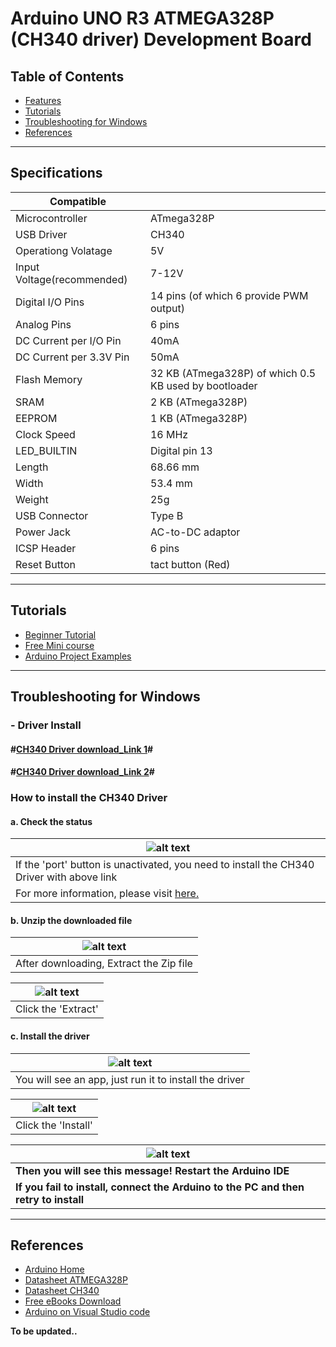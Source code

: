 # Arduino UNO R3 ATMEGA328P (CH340 driver) Development Board

## Table of Contents

- [Features](#features)
- [Tutorials](#tutorials)
- [Troubleshooting for Windows](#troubleshooting-for-windows)
- [References](#references)

---

## Specifications

| Compatible                 |                                                       |
| -------------------------- | ----------------------------------------------------- |
| Microcontroller            | ATmega328P                                            |
| USB Driver                 | CH340                                                 |
| Operationg Volatage        | 5V                                                    |
| Input Voltage(recommended) | 7-12V                                                 |
| Digital I/O Pins           | 14 pins (of which 6 provide PWM output)               |
| Analog Pins                | 6 pins                                                |
| DC Current per I/O Pin     | 40mA                                                  |
| DC Current per 3.3V Pin    | 50mA                                                  |
| Flash Memory               | 32 KB (ATmega328P) of which 0.5 KB used by bootloader |
| SRAM                       | 2 KB (ATmega328P)                                     |
| EEPROM                     | 1 KB (ATmega328P)                                     |
| Clock Speed                | 16 MHz                                                |
| LED_BUILTIN                | Digital pin 13                                        |
| Length                     | 68.66 mm                                              |
| Width                      | 53.4 mm                                               |
| Weight                     | 25g                                                   |
| USB Connector              | Type B                                                |
| Power Jack                 | AC-to-DC adaptor                                      |
| ICSP Header                | 6 pins                                                |
| Reset Button               | tact button (Red)                                     |

---

## Tutorials

- [Beginner Tutorial](https://www.arduino.cc/en/Guide/ArduinoUno)
- [Free Mini course](https://randomnerdtutorials.com/arduino-mini-course-access/)
- [Arduino Project Examples](https://randomnerdtutorials.com/projects-arduino/)

---

## Troubleshooting for Windows

### - Driver Install

#### **#[CH340 Driver download_Link 1](https://sparks.gogo.co.nz/ch340.html)#**

#### **#[CH340 Driver download_Link 2](https://github.com/Maker-World/ePartners/tree/main/AA1001/drivers_)#**

### How to install the CH340 Driver

#### a. Check the status

| ![alt text](http://bit.ly/trouble-1 "Port blocked")                                       |
| ----------------------------------------------------------------------------------------- |
| If the 'port' button is unactivated, you need to install the CH340 Driver with above link |
| For more information, please visit [here.](https://sparks.gogo.co.nz/ch340.html)          |

#### b. Unzip the downloaded file

| ![alt text](http://bit.ly/trouble-2 "Port blocked") |
| --------------------------------------------------- |
| After downloading, Extract the Zip file             |

| ![alt text](http://bit.ly/trouble-3 "Port blocked") |
| --------------------------------------------------- |
| Click the 'Extract'                                 |

#### c. Install the driver

| ![alt text](http://bit.ly/trouble-4 "Port blocked")    |
| ------------------------------------------------------ |
| You will see an app, just run it to install the driver |

| ![alt text](http://bit.ly/trouble-5 "Port blocked") |
| --------------------------------------------------- |
| Click the 'Install'                                 |

| ![alt text](http://bit.ly/trouble-6 "Port blocked")                                 |
| ----------------------------------------------------------------------------------- |
| **Then you will see this message! Restart the Arduino IDE**                         |
| **If you fail to install, connect the Arduino to the PC and then retry to install** |

---

## References

- [Arduino Home](https://www.arduino.cc/en/Guide/ArduinoUno)
- [Datasheet ATMEGA328P](http://bit.ly/ATmega328-Datasheet)
- [Datasheet CH340](http://bit.ly/ch340-datasheet)
- [Free eBooks Download](https://randomnerdtutorials.com/download)
- [Arduino on Visual Studio code](https://maker.pro/arduino/tutorial/how-to-use-visual-studio-code-for-arduino)

**To be updated..**
